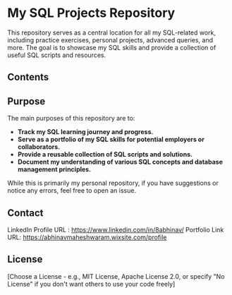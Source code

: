 # My SQL Projects Repository

This repository serves as a central location for all my SQL-related work, including practice exercises, personal projects, advanced queries, and more. The goal is to showcase my SQL skills and provide a collection of useful SQL scripts and resources.

## Contents
<!--
This repository is organized into different directories (if applicable) to categorize the various types of SQL work. You might find folders such as:

* **`practice/`**: Contains SQL scripts for practicing specific concepts, solving coding challenges, or working through tutorials.
* **`projects/`**: Includes SQL scripts and potentially database schemas related to larger, self-initiated projects.
* **`advanced/`**: Features more complex SQL queries, stored procedures, functions, or scripts demonstrating advanced techniques.
* **`data_analysis/`**: Holds SQL scripts used for data exploration, cleaning, transformation, and analysis.
* **`schema_design/`**: Contains DDL (Data Definition Language) scripts for creating and managing database schemas.
* **`utilities/`**: Includes helpful SQL scripts for database administration tasks or common operations.
-->

## Purpose

The main purposes of this repository are to:

* **Track my SQL learning journey and progress.**
* **Serve as a portfolio of my SQL skills for potential employers or collaborators.**
* **Provide a reusable collection of SQL scripts and solutions.**
* **Document my understanding of various SQL concepts and database management principles.**
<!---
## Examples of What You Might Find Here

* Solutions to SQL coding challenges from platforms like HackerRank or LeetCode.
* Scripts for creating and populating sample databases.
* Complex queries demonstrating joins, subqueries, window functions, etc.
* Stored procedures and functions for automating database tasks.
* SQL scripts used for analyzing datasets (e.g., for business intelligence).
* DDL scripts for designing relational database schemas.
* Examples of database migrations or schema updates.

## How to Use This Repository

You can browse the different directories to find SQL scripts relevant to your interests. Each script (where applicable) will ideally be commented to explain its purpose and the logic behind the code.

If you find any of the scripts useful, feel free to adapt them for your own learning or projects. However, please give appropriate credit if you use significant portions of the code.

## Contributions (Optional)
--->
While this is primarily my personal repository, if you have suggestions or notice any errors, feel free to open an issue.

## Contact

LinkedIn Profile URL : https://www.linkedin.com/in/8abhinav/
Portfolio Link URL: https://abhinavmaheshwaram.wixsite.com/profile

## License

[Choose a License - e.g., MIT License, Apache License 2.0, or specify "No License" if you don't want others to use your code freely]
